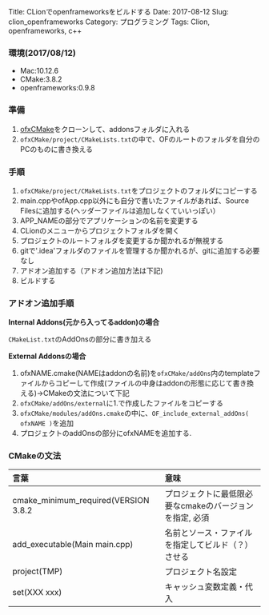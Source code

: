 Title: CLionでopenframeworksをビルドする
Date: 2017-08-12
Slug: clion_openframeworks
Category: プログラミング
Tags: Clion, openframeworks, c++

### 環境(2017/08/12)
* Mac:10.12.6
* CMake:3.8.2
* openframeworks:0.9.8

### 準備
1. [ofxCMake](https://github.com/BildPeter/ofxCMake)をクローンして、addonsフォルダに入れる
2. `ofxCMake/project/CMakeLists.txt`の中で、OFのルートのフォルダを自分のPCのものに書き換える

### 手順
1. `ofxCMake/project/CMakeLists.txt`をプロジェクトのフォルダにコピーする
2. main.cppやofApp.cpp以外にも自分で書いたファイルがあれば、Source Filesに追加する(ヘッダーファイルは追加しなくていいっぽい）
3. APP_NAMEの部分でアプリケーションの名前を変更する
4. CLionのメニューからプロジェクトフォルダを開く
5. プロジェクトのルートフォルダを変更するか聞かれるが無視する
6. gitで'.idea'フォルダのファイルを管理するか聞かれるが、gitに追加する必要なし
7. アドオン追加する（アドオン追加方法は下記)
8. ビルドする

### アドオン追加手順
**Internal Addons(元から入ってるaddon)の場合**

`CMakeList.txt`のAddOnsの部分に書き加える

**External Addonsの場合**

1. ofxNAME.cmake(NAMEはaddonの名前)を`ofxCMake/addOns`内のtemplateファイルからコピーして作成(ファイルの中身はaddonの形態に応じて書き換える)->CMakeの文法について下記
2. `ofxCMake/addOns/external`に1.で作成したファイルをコピーする
3. `ofxCMake/modules/addOns.cmake`の中に、`OF_include_external_addOns( ofxNAME )`を追加
4. プロジェクトのaddOnsの部分にofxNAMEを追加する.

### CMakeの文法
|言葉|意味|
|:---|:---|
|cmake_minimum_required(VERSION 3.8.2|プロジェクトに最低限必要なcmakeのバージョンを指定, 必須|
|add_executable(Main main.cpp)|名前とソース・ファイルを指定してビルド（？）させる|
|project(TMP)|プロジェクト名設定|
|set(XXX xxx)|キャッシュ変数定義・代入|
